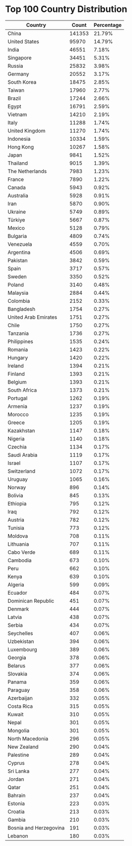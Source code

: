 # Top 100 Country Distribution
| Country | Count | Percentage |
|----|----|----|
| China | 141353 | 21.79% |
| United States | 95970 | 14.79% |
| India | 46551 | 7.18% |
| Singapore | 34451 | 5.31% |
| Russia | 25832 | 3.98% |
| Germany | 20552 | 3.17% |
| South Korea | 18475 | 2.85% |
| Taiwan | 17960 | 2.77% |
| Brazil | 17244 | 2.66% |
| Egypt | 16791 | 2.59% |
| Vietnam | 14210 | 2.19% |
| Italy | 11288 | 1.74% |
| United Kingdom | 11270 | 1.74% |
| Indonesia | 10334 | 1.59% |
| Hong Kong | 10267 | 1.58% |
| Japan | 9841 | 1.52% |
| Thailand | 9015 | 1.39% |
| The Netherlands | 7983 | 1.23% |
| France | 7890 | 1.22% |
| Canada | 5943 | 0.92% |
| Australia | 5928 | 0.91% |
| Iran | 5870 | 0.90% |
| Ukraine | 5749 | 0.89% |
| Türkiye | 5667 | 0.87% |
| Mexico | 5128 | 0.79% |
| Bulgaria | 4809 | 0.74% |
| Venezuela | 4559 | 0.70% |
| Argentina | 4506 | 0.69% |
| Pakistan | 3842 | 0.59% |
| Spain | 3717 | 0.57% |
| Sweden | 3350 | 0.52% |
| Poland | 3140 | 0.48% |
| Malaysia | 2884 | 0.44% |
| Colombia | 2152 | 0.33% |
| Bangladesh | 1754 | 0.27% |
| United Arab Emirates | 1751 | 0.27% |
| Chile | 1750 | 0.27% |
| Tanzania | 1736 | 0.27% |
| Philippines | 1535 | 0.24% |
| Romania | 1423 | 0.22% |
| Hungary | 1420 | 0.22% |
| Ireland | 1394 | 0.21% |
| Finland | 1393 | 0.21% |
| Belgium | 1393 | 0.21% |
| South Africa | 1373 | 0.21% |
| Portugal | 1262 | 0.19% |
| Armenia | 1237 | 0.19% |
| Morocco | 1235 | 0.19% |
| Greece | 1205 | 0.19% |
| Kazakhstan | 1147 | 0.18% |
| Nigeria | 1140 | 0.18% |
| Czechia | 1134 | 0.17% |
| Saudi Arabia | 1119 | 0.17% |
| Israel | 1107 | 0.17% |
| Switzerland | 1072 | 0.17% |
| Uruguay | 1065 | 0.16% |
| Norway | 896 | 0.14% |
| Bolivia | 845 | 0.13% |
| Ethiopia | 795 | 0.12% |
| Iraq | 792 | 0.12% |
| Austria | 782 | 0.12% |
| Tunisia | 773 | 0.12% |
| Moldova | 708 | 0.11% |
| Lithuania | 707 | 0.11% |
| Cabo Verde | 689 | 0.11% |
| Cambodia | 673 | 0.10% |
| Peru | 662 | 0.10% |
| Kenya | 639 | 0.10% |
| Algeria | 599 | 0.09% |
| Ecuador | 484 | 0.07% |
| Dominican Republic | 451 | 0.07% |
| Denmark | 444 | 0.07% |
| Latvia | 438 | 0.07% |
| Serbia | 434 | 0.07% |
| Seychelles | 407 | 0.06% |
| Uzbekistan | 394 | 0.06% |
| Luxembourg | 389 | 0.06% |
| Georgia | 378 | 0.06% |
| Belarus | 377 | 0.06% |
| Slovakia | 374 | 0.06% |
| Panama | 359 | 0.06% |
| Paraguay | 358 | 0.06% |
| Azerbaijan | 332 | 0.05% |
| Costa Rica | 315 | 0.05% |
| Kuwait | 310 | 0.05% |
| Nepal | 301 | 0.05% |
| Mongolia | 301 | 0.05% |
| North Macedonia | 296 | 0.05% |
| New Zealand | 290 | 0.04% |
| Palestine | 289 | 0.04% |
| Cyprus | 278 | 0.04% |
| Sri Lanka | 277 | 0.04% |
| Jordan | 271 | 0.04% |
| Qatar | 251 | 0.04% |
| Bahrain | 237 | 0.04% |
| Estonia | 223 | 0.03% |
| Croatia | 213 | 0.03% |
| Gambia | 210 | 0.03% |
| Bosnia and Herzegovina | 191 | 0.03% |
| Lebanon | 180 | 0.03% |
